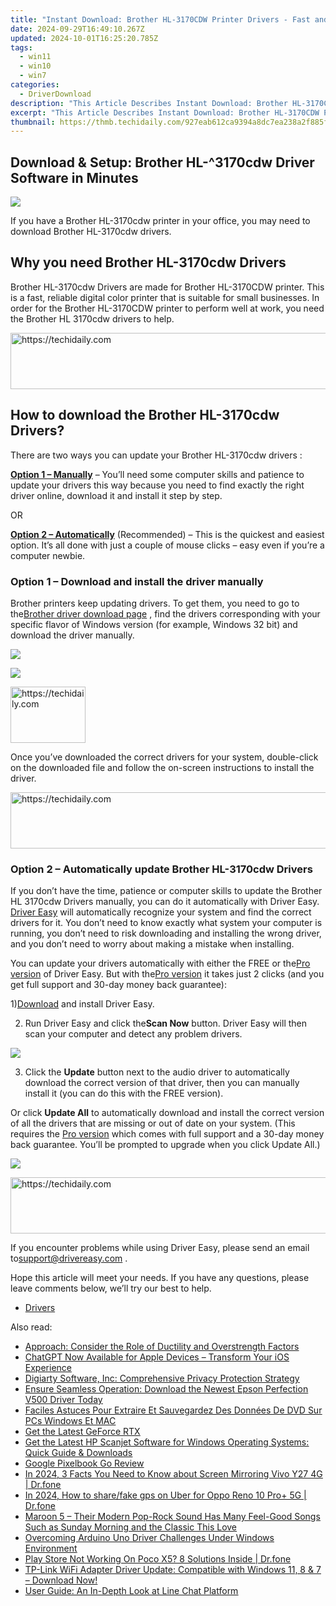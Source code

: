 ```yaml
---
title: "Instant Download: Brother HL-3170CDW Printer Drivers - Fast and Easy Setup"
date: 2024-09-29T16:49:10.267Z
updated: 2024-10-01T16:25:20.785Z
tags:
  - win11
  - win10
  - win7
categories:
  - DriverDownload
description: "This Article Describes Instant Download: Brother HL-3170CDW Printer Drivers - Fast and Easy Setup"
excerpt: "This Article Describes Instant Download: Brother HL-3170CDW Printer Drivers - Fast and Easy Setup"
thumbnail: https://thmb.techidaily.com/927eab612ca9394a8dc7ea238a2f885f7ea9117faabc7f0454d2ab57936cb103.png
---
```


## Download & Setup: Brother HL-^3170cdw Driver Software in Minutes

![](https://images.drivereasy.com/wp-content/uploads/2019/05/HL3170CDW_front.png)

 If you have a Brother HL-3170cdw printer in your office, you may need to download Brother HL-3170cdw drivers.

## Why you need Brother HL-3170cdw Drivers

 Brother HL-3170cdw Drivers are made for Brother HL-3170CDW printer. This is a fast, reliable digital color printer that is suitable for small businesses. In order for the Brother HL-3170CDW printer to perform well at work, you need the Brother HL 3170cdw drivers to help.

<!-- affiliate ads begin -->
<a href="https://appsumo.8odi.net/c/5597632/2037475/7443" target="_top" id="2037475">
  <img src="//a.impactradius-go.com/display-ad/7443-2037475" border="0" alt="https://techidaily.com" width="728" height="90"/>
</a>
<img height="0" width="0" src="https://appsumo.8odi.net/i/5597632/2037475/7443" style="position:absolute;visibility:hidden;" border="0" />
<!-- affiliate ads end -->

## How to download the Brother HL-3170cdw Drivers?

There are two ways you can update your Brother HL-3170cdw drivers :

**[Option 1 – Manually](https://tools.techidaily.com/drivereasy/download/)** [](https://tools.techidaily.com/drivereasy/download/) – You’ll need some computer skills and patience to update your drivers this way because you need to find exactly the right driver online, download it and install it step by step.

OR

**[Option 2 – Automatically](https://tools.techidaily.com/drivereasy/download/)**  (Recommended) – This is the quickest and easiest option. It’s all done with just a couple of mouse clicks – easy even if you’re a computer newbie.

### Option 1 – Download and install the driver manually

 Brother printers keep updating drivers. To get them, you need to go to the[Brother driver download page](https://www.brother-usa.com/brother-support/driver-downloads#) , find the drivers corresponding with your specific flavor of Windows version (for example, Windows 32 bit) and download the driver manually.

![](https://images.drivereasy.com/wp-content/uploads/2019/05/20-1024x537.jpg)

![](https://images.drivereasy.com/wp-content/uploads/2019/05/22-1.jpg)

<!-- affiliate ads begin -->
<a href="https://aligracehair.sjv.io/c/5597632/2135406/19272" target="_top" id="2135406">
  <img src="//a.impactradius-go.com/display-ad/19272-2135406" border="0" alt="https://techidaily.com" width="120" height="90"/>
</a>
<img height="0" width="0" src="https://aligracehair.sjv.io/i/5597632/2135406/19272" style="position:absolute;visibility:hidden;" border="0" />
<!-- affiliate ads end -->

 Once you’ve downloaded the correct drivers for your system, double-click on the downloaded file and follow the on-screen instructions to install the driver.  

<!-- affiliate ads begin -->
<a href="https://ephamedtechinc.pxf.io/c/5597632/2136621/26400" target="_top" id="2136621">
  <img src="//a.impactradius-go.com/display-ad/26400-2136621" border="0" alt="https://techidaily.com" width="728" height="90"/>
</a>
<img height="0" width="0" src="https://ephamedtechinc.pxf.io/i/5597632/2136621/26400" style="position:absolute;visibility:hidden;" border="0" />
<!-- affiliate ads end -->

### Option 2 – Automatically update Brother HL-3170cdw Drivers

 If you don’t have the time, patience or computer skills to update the Brother HL 3170cdw Drivers manually, you can do it automatically with Driver Easy.  
[Driver Easy](https://tools.techidaily.com/drivereasy/download/) will automatically recognize your system and find the correct drivers for it. You don’t need to know exactly what system your computer is running, you don’t need to risk downloading and installing the wrong driver, and you don’t need to worry about making a mistake when installing.

 You can update your drivers automatically with either the FREE or the[Pro version](https://tools.techidaily.com/drivereasy/download/) of Driver Easy. But with the[Pro version](https://tools.techidaily.com/drivereasy/download/) it takes just 2 clicks (and you get full support and 30-day money back guarantee):

 1)[Download](https://tools.techidaily.com/drivereasy/download/) and install Driver Easy.

 2) Run Driver Easy and click the**Scan Now** button. Driver Easy will then scan your computer and detect any problem drivers.

![](https://images.drivereasy.com/wp-content/uploads/2019/05/9-2.jpg)

 3) Click the **Update** button next to the audio driver to automatically download the correct version of that driver, then you can manually install it (you can do this with the FREE version).  

 Or click **Update All** to automatically download and install the correct version of all the drivers that are missing or out of date on your system. (This requires the [Pro version](https://tools.techidaily.com/drivereasy/download/) which comes with full support and a 30-day money back guarantee. You’ll be prompted to upgrade when you click Update All.)

![](https://images.drivereasy.com/wp-content/uploads/2019/05/23-1.jpg)

<!-- affiliate ads begin -->
<a href="https://aligracehair.sjv.io/c/5597632/1918666/19272" target="_top" id="1918666">
  <img src="//a.impactradius-go.com/display-ad/19272-1918666" border="0" alt="https://techidaily.com" width="728" height="90"/>
</a>
<img height="0" width="0" src="https://aligracehair.sjv.io/i/5597632/1918666/19272" style="position:absolute;visibility:hidden;" border="0" />
<!-- affiliate ads end -->

 If you encounter problems while using Driver Easy, please send an email to[support@drivereasy.com](https://tools.techidaily.com/drivereasy/download/) .

 Hope this article will meet your needs. If you have any questions, please leave comments below, we’ll try our best to help.

* [Drivers](https://tools.techidaily.com/drivereasy/download/)

<ins class="adsbygoogle"
     style="display:block"
     data-ad-format="autorelaxed"
     data-ad-client="ca-pub-7571918770474297"
     data-ad-slot="1223367746"></ins>

<ins class="adsbygoogle"
     style="display:block"
     data-ad-client="ca-pub-7571918770474297"
     data-ad-slot="8358498916"
     data-ad-format="auto"
     data-full-width-responsive="true"></ins>

<span class="atpl-alsoreadstyle">Also read:</span>
<div><ul>
<li><a href="https://hardware-help.techidaily.com/1722971067280-approach-consider-the-role-of-ductility-and-overstrength-factors/"><u>Approach: Consider the Role of Ductility and Overstrength Factors</u></a></li>
<li><a href="https://tech-hub.techidaily.com/chatgpt-now-available-for-apple-devices-transform-your-ios-experience/"><u>ChatGPT Now Available for Apple Devices – Transform Your iOS Experience</u></a></li>
<li><a href="https://some-guidance.techidaily.com/digiarty-software-inc-comprehensive-privacy-protection-strategy/"><u>Digiarty Software, Inc: Comprehensive Privacy Protection Strategy</u></a></li>
<li><a href="https://hardware-help.techidaily.com/ensure-seamless-operation-download-the-newest-epson-perfection-v500-driver-today/"><u>Ensure Seamless Operation: Download the Newest Epson Perfection V500 Driver Today</u></a></li>
<li><a href="https://solve-lab.techidaily.com/faciles-astuces-pour-extraire-et-sauvegardez-des-donnees-de-dvd-sur-pcs-windows-et-mac/"><u>Faciles Astuces Pour Extraire Et Sauvegardez Des Données De DVD Sur PCs Windows Et MAC</u></a></li>
<li><a href="https://hardware-help.techidaily.com/get-the-latest-geforce-rtx/"><u>Get the Latest GeForce RTX</u></a></li>
<li><a href="https://hardware-help.techidaily.com/get-the-latest-hp-scanjet-software-for-windows-operating-systems-quick-guide-and-downloads/"><u>Get the Latest HP Scanjet Software for Windows Operating Systems: Quick Guide & Downloads</u></a></li>
<li><a href="https://buynow-marvelous.techidaily.com/google-pixelbook-go-review/"><u>Google Pixelbook Go Review</u></a></li>
<li><a href="https://screen-mirror.techidaily.com/in-2024-3-facts-you-need-to-know-about-screen-mirroring-vivo-y27-4g-drfone-by-drfone-android/"><u>In 2024, 3 Facts You Need to Know about Screen Mirroring Vivo Y27 4G | Dr.fone</u></a></li>
<li><a href="https://review-topics.techidaily.com/in-2024-how-to-sharefake-gps-on-uber-for-oppo-reno-10-proplus-5g-drfone-by-drfone-virtual-android/"><u>In 2024, How to share/fake gps on Uber for Oppo Reno 10 Pro+ 5G | Dr.fone</u></a></li>
<li><a href="https://hardware-help.techidaily.com/1722972410165-maroon-5-their-modern-pop-rock-sound-has-many-feel-good-songs-such-as-sunday-morning-and-the-classic-this-love/"><u>Maroon 5 – Their Modern Pop-Rock Sound Has Many Feel-Good Songs Such as Sunday Morning and the Classic This Love</u></a></li>
<li><a href="https://hardware-help.techidaily.com/overcoming-arduino-uno-driver-challenges-under-windows-environment/"><u>Overcoming Arduino Uno Driver Challenges Under Windows Environment</u></a></li>
<li><a href="https://fix-guide.techidaily.com/play-store-not-working-on-poco-x5-8-solutions-inside-drfone-by-drfone-fix-android-problems-fix-android-problems/"><u>Play Store Not Working On Poco X5? 8 Solutions Inside | Dr.fone</u></a></li>
<li><a href="https://hardware-help.techidaily.com/1722977925231-tp-link-wifi-adapter-driver-update-compatible-with-windows-11-8-and-7-download-now/"><u>TP-Link WiFi Adapter Driver Update: Compatible with Windows 11, 8 & 7 – Download Now!</u></a></li>
<li><a href="https://techno-recovery.techidaily.com/user-guide-an-in-depth-look-at-line-chat-platform/"><u>User Guide: An In-Depth Look at Line Chat Platform</u></a></li>
</ul></div>

